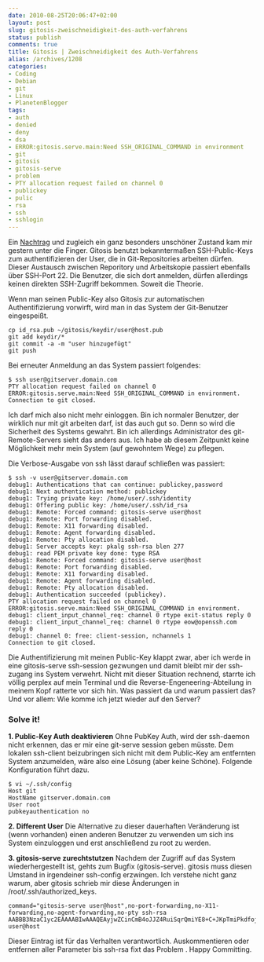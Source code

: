 ```yaml
---
date: 2010-08-25T20:06:47+02:00
layout: post
slug: gitosis-zweischneidigkeit-des-auth-verfahrens
status: publish
comments: true
title: Gitosis | Zweischneidigkeit des Auth-Verfahrens
alias: /archives/1208
categories:
- Coding
- Debian
- git
- Linux
- PlanetenBlogger
tags:
- auth
- denied
- deny
- dsa
- ERROR:gitosis.serve.main:Need SSH_ORIGINAL_COMMAND in environment
- git
- gitosis
- gitosis-serve
- problem
- PTY allocation request failed on channel 0
- publickey
- pulic
- rsa
- ssh
- sshlogin
---
```


Ein [Nachtrag](/archives/1175) und zugleich ein ganz besonders unschöner Zustand kam mir gestern unter die Finger. Gitosis benutzt bekanntermaßen SSH-Public-Keys zum authentifizieren der User, die in Git-Repositories arbeiten dürfen. Dieser Austausch zwischen Reporitory und Arbeitskopie passiert ebenfalls über SSH-Port 22. Die Benutzer, die sich dort anmelden, dürfen allerdings keinen direkten SSH-Zugriff bekommen. Soweit die Theorie.

Wenn man seinen Public-Key also Gitosis zur automatischen Authentifizierung vorwirft, wird man in das System der Git-Benutzer eingespeißt.

```
cp id_rsa.pub ~/gitosis/keydir/user@host.pub
git add keydir/*
git commit -a -m "user hinzugefügt"
git push
```


Bei erneuter Anmeldung an das System passiert folgendes:

```
$ ssh user@gitserver.domain.com
PTY allocation request failed on channel 0
ERROR:gitosis.serve.main:Need SSH_ORIGINAL_COMMAND in environment.
Connection to git closed.
```


Ich darf mich also nicht mehr einloggen. Bin ich normaler Benutzer, der wirklich nur mit git arbeiten darf, ist das auch gut so. Denn so wird die Sicherheit des Systems gewahrt. Bin ich allerdings Administrator des git-Remote-Servers sieht das anders aus. Ich habe ab diesem Zeitpunkt keine Möglichkeit mehr mein System (auf gewohntem Wege) zu pflegen.

Die Verbose-Ausgabe von ssh lässt darauf schließen was passiert:

```
$ ssh -v user@gitserver.domain.com
debug1: Authentications that can continue: publickey,password
debug1: Next authentication method: publickey
debug1: Trying private key: /home/user/.ssh/identity
debug1: Offering public key: /home/user/.ssh/id_rsa
debug1: Remote: Forced command: gitosis-serve user@host
debug1: Remote: Port forwarding disabled.
debug1: Remote: X11 forwarding disabled.
debug1: Remote: Agent forwarding disabled.
debug1: Remote: Pty allocation disabled.
debug1: Server accepts key: pkalg ssh-rsa blen 277
debug1: read PEM private key done: type RSA
debug1: Remote: Forced command: gitosis-serve user@host
debug1: Remote: Port forwarding disabled.
debug1: Remote: X11 forwarding disabled.
debug1: Remote: Agent forwarding disabled.
debug1: Remote: Pty allocation disabled.
debug1: Authentication succeeded (publickey).
PTY allocation request failed on channel 0
ERROR:gitosis.serve.main:Need SSH_ORIGINAL_COMMAND in environment.
debug1: client_input_channel_req: channel 0 rtype exit-status reply 0
debug1: client_input_channel_req: channel 0 rtype eow@openssh.com reply 0
debug1: channel 0: free: client-session, nchannels 1
Connection to git closed.
```


Die Authentifizierung mit meinen Public-Key klappt zwar, aber ich werde in eine gitosis-serve ssh-session gezwungen und damit bleibt mir der ssh-zugang ins System verwehrt. Nicht mit dieser Situation rechnend, starrte ich völlig perplex auf mein Terminal und die Reverse-Engeneering-Abteilung in meinem Kopf ratterte vor sich hin. Was passiert da und warum passiert das? Und vor allem: Wie komme ich jetzt wieder auf den Server?



### Solve it!


**1. Public-Key Auth deaktivieren**
Ohne PubKey Auth, wird der ssh-daemon nicht erkennen, das er mir eine git-serve session geben müsste. Dem lokalen ssh-client beizubringen sich nicht mit dem Public-Key am entfernten System anzumelden, wäre also eine Lösung (aber keine Schöne). Folgende Konfiguration führt dazu.
```
$ vi ~/.ssh/config
Host git
HostName gitserver.domain.com
User root
pubkeyauthentication no

```


**2. Different User**
Die Alternative zu dieser dauerhaften Veränderung ist (wenn vorhanden) einen anderen Benutzer zu verwenden um sich ins System einzuloggen und erst anschließend zu root zu werden.

**3. gitosis-serve zurechtstutzen**
Nachdem der Zugriff auf das System  wiederhergestellt ist, gehts zum Bugfix (gitosis-serve). gitosis muss diesen Umstand in irgendeiner ssh-config erzwingen. Ich verstehe nicht ganz warum, aber gitosis schrieb mir diese Änderungen in /root/.ssh/authorized_keys.

```
command="gitosis-serve user@host",no-port-forwarding,no-X11-forwarding,no-agent-forwarding,no-pty ssh-rsa AABBB3NzaC1yc2EAAAABIwAAAQEAyjwZCinCmB4oJJZ4RuiSqrQmiYE8+C+JKpTmiPkdfojUbiB9gm3BOhsYAdu99vP7yDOaIqg9e2dk/4HGm+P8obUR7lVrinMf5NvoRkOa8EfGdPJRz4ABOGRDte454bwestyWlvLhnKyWd+a9lU07siDJg5b1NbitIXkXa76V+lGMrqkixaDC6meZQEjZlxnVMpgzC5wyEQy2cVwUnX+Swiw68gsHsMYKBNsiVgNQ7nY8fa5lhV13E6L2aYAIorVpudS1bTiQfvfXCpVtJkJVSNPP6RzUtuSSErhsqOn1o2QtVjWhH5J/Y0D1b4eeEAgmdhq7554kQupJ9LgRww== user@host
```


Dieser Eintrag ist für das Verhalten verantwortlich. Auskommentieren oder entfernen aller Parameter bis ssh-rsa fixt das Problem . Happy Committing.
